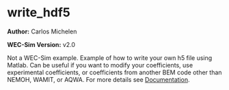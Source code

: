 # write_hdf5

**Author:**          Carlos Michelen

**WEC-Sim Version:** v2.0

Not a WEC-Sim example. Example of how to write your own h5 file using Matlab. 
Can be useful if you want to modify your coefficients, use experimental coefficients, or coefficients from another BEM code other than NEMOH, WAMIT, or AQWA.
For more details see [Documentation](http://wec-sim.github.io/WEC-Sim/features.html#bemio-writing-your-own-h5-file).